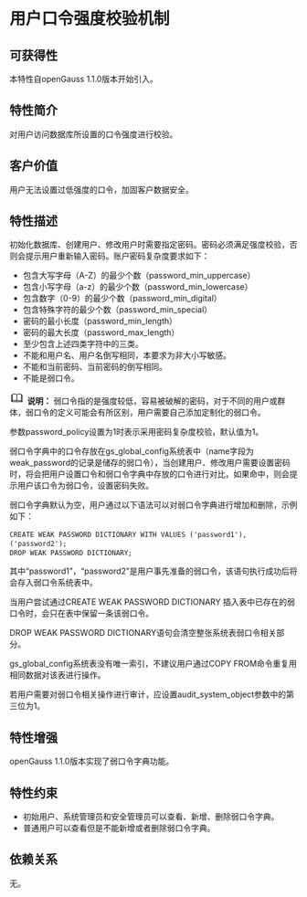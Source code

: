 # 用户口令强度校验机制

## 可获得性<a name="section17746747"></a>

本特性自openGauss 1.1.0版本开始引入。

## 特性简介<a name="section25503003"></a>

对用户访问数据库所设置的口令强度进行校验。

## 客户价值<a name="section28200442"></a>

用户无法设置过低强度的口令，加固客户数据安全。

## 特性描述<a name="section52477394"></a>

初始化数据库、创建用户、修改用户时需要指定密码。密码必须满足强度校验，否则会提示用户重新输入密码。账户密码复杂度要求如下：

-   包含大写字母（A-Z）的最少个数（password\_min\_uppercase）
-   包含小写字母（a-z）的最少个数（password\_min\_lowercase）
-   包含数字（0-9）的最少个数（password\_min\_digital）
-   包含特殊字符的最少个数（password\_min\_special）
-   密码的最小长度（password\_min\_length）
-   密码的最大长度（password\_max\_length）
-   至少包含上述四类字符中的三类。
-   不能和用户名、用户名倒写相同，本要求为非大小写敏感。
-   不能和当前密码、当前密码的倒写相同。
-   不能是弱口令。

   ![](public_sys-resources/icon-note.png) **说明：**
   弱口令指的是强度较低，容易被破解的密码，对于不同的用户或群体，弱口令的定义可能会有所区别，用户需要自己添加定制化的弱口令。


参数password\_policy设置为1时表示采用密码复杂度校验，默认值为1。

弱口令字典中的口令存放在gs\_global\_config系统表中（name字段为weak\_password的记录是储存的弱口令），当创建用户、修改用户需要设置密码时，将会把用户设置口令和弱口令字典中存放的口令进行对比，如果命中，则会提示用户该口令为弱口令，设置密码失败。

弱口令字典默认为空，用户通过以下语法可以对弱口令字典进行增加和删除，示例如下：

```
CREATE WEAK PASSWORD DICTIONARY WITH VALUES ('password1'), ('password2');
DROP WEAK PASSWORD DICTIONARY;
```

其中“password1”，“password2”是用户事先准备的弱口令，该语句执行成功后将会存入弱口令系统表中。

当用户尝试通过CREATE WEAK PASSWORD DICTIONARY 插入表中已存在的弱口令时，会只在表中保留一条该弱口令。

DROP WEAK PASSWORD DICTIONARY语句会清空整张系统表弱口令相关部分。

gs\_global\_config系统表没有唯一索引，不建议用户通过COPY FROM命令重复用相同数据对该表进行操作。

若用户需要对弱口令相关操作进行审计，应设置audit\_system\_object参数中的第三位为1。

## 特性增强<a name="section181698654211"></a>

openGauss 1.1.0版本实现了弱口令字典功能。

## 特性约束<a name="section06531946143616"></a>

-   初始用户、系统管理员和安全管理员可以查看、新增、删除弱口令字典。
-   普通用户可以查看但是不能新增或者删除弱口令字典。

## 依赖关系<a name="section22810484"></a>

无。
